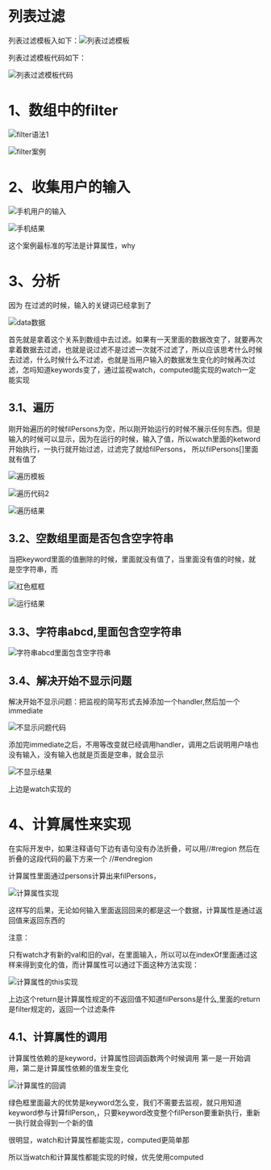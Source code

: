# 列表过滤

列表过滤模板入如下：![列表过滤模板](C:\Users\86173\Desktop\vue\笔记\images\列表过滤模板.png)

列表过滤模板代码如下：

![列表过滤模板代码](C:\Users\86173\Desktop\vue\笔记\images\列表过滤模板代码.png)

# 1、数组中的filter

![filter语法1](C:\Users\86173\Desktop\vue\笔记\images\filter语法1.png)

![filter案例](C:\Users\86173\Desktop\vue\笔记\images\filter案例.png)

# 2、收集用户的输入



![手机用户的输入](C:\Users\86173\Desktop\vue\笔记\images\手机用户的输入.png)

![手机结果](C:\Users\86173\Desktop\vue\笔记\images\手机结果.png)

这个案例最标准的写法是计算属性，why

# 3、分析

因为  在过滤的时候，输入的关键词已经拿到了

![data数据](C:\Users\86173\Desktop\vue\笔记\images\data数据.png)

首先就是拿着这个关系到数组中去过滤。如果有一天里面的数据改变了，就要再次拿着数据去过滤，也就是说过滤不是过滤一次就不过滤了，所以应该思考什么时候去过滤，什么时候什么不过滤，也就是当用户输入的数据发生变化的时候再次过滤，怎吗知道keywords变了，通过监视watch，computed能实现的watch一定能实现

## 3.1、遍历

刚开始遍历的时候filPersons为空，所以刚开始运行的时候不展示任何东西。但是输入的时候可以显示，因为在运行的时候，输入了值，所以watch里面的ketword开始执行，一执行就开始过滤，过滤完了就给filPersons， 所以filPersons[]里面就有值了

![遍历模板](C:\Users\86173\Desktop\vue\笔记\images\遍历模板.png)

![遍历代码2](C:\Users\86173\Desktop\vue\笔记\images\遍历代码2.png)

![遍历结果](C:\Users\86173\Desktop\vue\笔记\images\遍历结果.png)

## 3.2、空数组里面是否包含空字符串

当把keyword里面的值删除的时候，里面就没有值了，当里面没有值的时候，就是空字符串，而

![红色框框](C:\Users\86173\Desktop\vue\笔记\images\红色框框.png)

![运行结果](C:\Users\86173\Desktop\vue\笔记\images\运行结果.png)

## 3.3、字符串abcd,里面包含空字符串

![字符串abcd里面包含空字符串](C:\Users\86173\Desktop\vue\笔记\images\字符串abcd里面包含空字符串.png)

## 3.4、解决开始不显示问题

解决开始不显示问题：把监视的简写形式去掉添加一个handler,然后加一个immediate

![不显示问题代码](C:\Users\86173\Desktop\vue\笔记\images\不显示问题代码.png)

添加完immediate之后，不用等改变就已经调用handler，调用之后说明用户啥也没有输入，没有输入也就是页面是空串，就会显示

![不显示结果](C:\Users\86173\Desktop\vue\笔记\images\不显示结果.png)

上边是watch实现的

# 4、计算属性来实现

在实际开发中，如果注释语句下边有语句没有办法折叠，可以用//#region   然后在折叠的这段代码的最下方来一个  //#endregion

计算属性里面通过persons计算出来filPersons，

![计算属性实现](C:\Users\86173\Desktop\vue\笔记\images\计算属性实现.jpg)

这样写的后果，无论如何输入里面返回回来的都是这一个数据，计算属性是通过返回值来返回东西的

注意：

只有watch才有新的val和旧的val，在里面输入，所以可以在indexOf里面通过这样来得到变化的值，而计算属性可以通过下面这种方法实现：

![计算属性的this实现](C:\Users\86173\Desktop\vue\笔记\images\计算属性的this实现.png)

上边这个return是计算属性规定的不返回值不知道filPersons是什么,里面的return是filter规定的，返回一个过滤条件

## 4.1、计算属性的调用

计算属性依赖的是keyword，计算属性回调函数两个时候调用  第一是一开始调用，第二是计算属性依赖的值发生变化

![计算属性的回调](C:\Users\86173\Desktop\vue\笔记\images\计算属性的回调.png)

绿色框里面最大的优势是keyword怎么变，我们不需要去监视，就只用知道keyword参与计算filPerson,，只要keyword改变整个filPerson要重新执行，重新一执行就会得到一个新的值

很明显，watch和计算属性都能实现，computed更简单那

所以当watch和计算属性都能实现的时候，优先使用computed